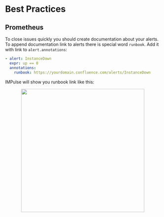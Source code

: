 # Best Practices

## Prometheus

To close issues quickly you should create documentation about your alerts. To append documentation link to alerts there is special word `runbook`. Add it with link to `alert.annotations`:

```yaml
- alert: InstanceDown
  expr: up == 0
  annotations:
    runbook: https://yourdomain.confluence.com/alerts/InstanceDown
```

IMPulse will show you runbook link like this:

<p align="center"><img src="../media/slack_firing.excalidraw.svg" alt="" width="400"/></p>

